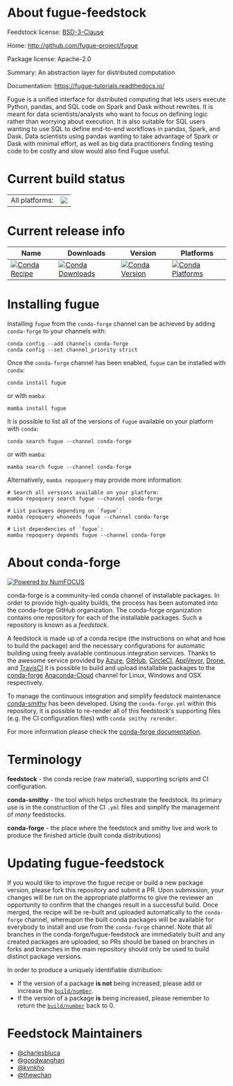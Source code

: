 About fugue-feedstock
=====================

Feedstock license: [BSD-3-Clause](https://github.com/conda-forge/fugue-feedstock/blob/main/LICENSE.txt)

Home: http://github.com/fugue-project/fugue

Package license: Apache-2.0

Summary: An abstraction layer for distributed computation

Documentation: https://fugue-tutorials.readthedocs.io/

Fugue is a unified interface for distributed computing that lets
 users execute Python, pandas, and SQL code on Spark and Dask
 without rewrites. It is meant for data scientists/analysts who want
 to focus on defining logic rather than worrying about execution. It
 is also suitable for SQL users wanting to use SQL to define
 end-to-end workflows in pandas, Spark, and Dask. Data scientists
 using pandas wanting to take advantage of Spark or Dask with
 minimal effort, as well as big data practitioners finding testing
 code to be costly and slow would also find Fugue useful.


Current build status
====================


<table><tr><td>All platforms:</td>
    <td>
      <a href="https://dev.azure.com/conda-forge/feedstock-builds/_build/latest?definitionId=14084&branchName=main">
        <img src="https://dev.azure.com/conda-forge/feedstock-builds/_apis/build/status/fugue-feedstock?branchName=main">
      </a>
    </td>
  </tr>
</table>

Current release info
====================

| Name | Downloads | Version | Platforms |
| --- | --- | --- | --- |
| [![Conda Recipe](https://img.shields.io/badge/recipe-fugue-green.svg)](https://anaconda.org/conda-forge/fugue) | [![Conda Downloads](https://img.shields.io/conda/dn/conda-forge/fugue.svg)](https://anaconda.org/conda-forge/fugue) | [![Conda Version](https://img.shields.io/conda/vn/conda-forge/fugue.svg)](https://anaconda.org/conda-forge/fugue) | [![Conda Platforms](https://img.shields.io/conda/pn/conda-forge/fugue.svg)](https://anaconda.org/conda-forge/fugue) |

Installing fugue
================

Installing `fugue` from the `conda-forge` channel can be achieved by adding `conda-forge` to your channels with:

```
conda config --add channels conda-forge
conda config --set channel_priority strict
```

Once the `conda-forge` channel has been enabled, `fugue` can be installed with `conda`:

```
conda install fugue
```

or with `mamba`:

```
mamba install fugue
```

It is possible to list all of the versions of `fugue` available on your platform with `conda`:

```
conda search fugue --channel conda-forge
```

or with `mamba`:

```
mamba search fugue --channel conda-forge
```

Alternatively, `mamba repoquery` may provide more information:

```
# Search all versions available on your platform:
mamba repoquery search fugue --channel conda-forge

# List packages depending on `fugue`:
mamba repoquery whoneeds fugue --channel conda-forge

# List dependencies of `fugue`:
mamba repoquery depends fugue --channel conda-forge
```


About conda-forge
=================

[![Powered by
NumFOCUS](https://img.shields.io/badge/powered%20by-NumFOCUS-orange.svg?style=flat&colorA=E1523D&colorB=007D8A)](https://numfocus.org)

conda-forge is a community-led conda channel of installable packages.
In order to provide high-quality builds, the process has been automated into the
conda-forge GitHub organization. The conda-forge organization contains one repository
for each of the installable packages. Such a repository is known as a *feedstock*.

A feedstock is made up of a conda recipe (the instructions on what and how to build
the package) and the necessary configurations for automatic building using freely
available continuous integration services. Thanks to the awesome service provided by
[Azure](https://azure.microsoft.com/en-us/services/devops/), [GitHub](https://github.com/),
[CircleCI](https://circleci.com/), [AppVeyor](https://www.appveyor.com/),
[Drone](https://cloud.drone.io/welcome), and [TravisCI](https://travis-ci.com/)
it is possible to build and upload installable packages to the
[conda-forge](https://anaconda.org/conda-forge) [Anaconda-Cloud](https://anaconda.org/)
channel for Linux, Windows and OSX respectively.

To manage the continuous integration and simplify feedstock maintenance
[conda-smithy](https://github.com/conda-forge/conda-smithy) has been developed.
Using the ``conda-forge.yml`` within this repository, it is possible to re-render all of
this feedstock's supporting files (e.g. the CI configuration files) with ``conda smithy rerender``.

For more information please check the [conda-forge documentation](https://conda-forge.org/docs/).

Terminology
===========

**feedstock** - the conda recipe (raw material), supporting scripts and CI configuration.

**conda-smithy** - the tool which helps orchestrate the feedstock.
                   Its primary use is in the construction of the CI ``.yml`` files
                   and simplify the management of *many* feedstocks.

**conda-forge** - the place where the feedstock and smithy live and work to
                  produce the finished article (built conda distributions)


Updating fugue-feedstock
========================

If you would like to improve the fugue recipe or build a new
package version, please fork this repository and submit a PR. Upon submission,
your changes will be run on the appropriate platforms to give the reviewer an
opportunity to confirm that the changes result in a successful build. Once
merged, the recipe will be re-built and uploaded automatically to the
`conda-forge` channel, whereupon the built conda packages will be available for
everybody to install and use from the `conda-forge` channel.
Note that all branches in the conda-forge/fugue-feedstock are
immediately built and any created packages are uploaded, so PRs should be based
on branches in forks and branches in the main repository should only be used to
build distinct package versions.

In order to produce a uniquely identifiable distribution:
 * If the version of a package **is not** being increased, please add or increase
   the [``build/number``](https://docs.conda.io/projects/conda-build/en/latest/resources/define-metadata.html#build-number-and-string).
 * If the version of a package **is** being increased, please remember to return
   the [``build/number``](https://docs.conda.io/projects/conda-build/en/latest/resources/define-metadata.html#build-number-and-string)
   back to 0.

Feedstock Maintainers
=====================

* [@charlesbluca](https://github.com/charlesbluca/)
* [@goodwanghan](https://github.com/goodwanghan/)
* [@kvnkho](https://github.com/kvnkho/)
* [@thewchan](https://github.com/thewchan/)


